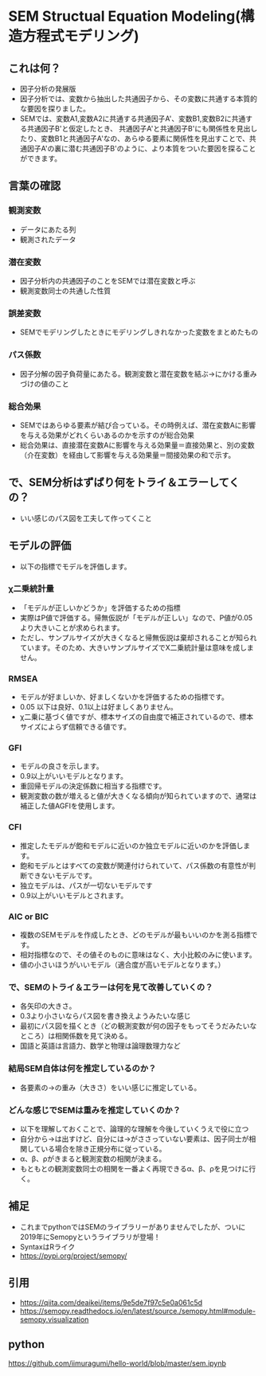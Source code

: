 # SEM Structual Equation Modeling(構造方程式モデリング)

## これは何？
- 因子分析の発展版
- 因子分析では、変数から抽出した共通因子から、その変数に共通する本質的な要因を探りました。
- SEMでは、変数A1,変数A2に共通する共通因子A'、変数B1,変数B2に共通する共通因子B'と仮定したとき、
共通因子A'と共通因子B'にも関係性を見出したり、変数B1と共通因子A'なの、あらゆる要素に関係性を見出すことで、共通因子A'の裏に潜む共通因子B'のように、より本質をついた要因を探ることができます。

## 言葉の確認
### 観測変数
- データにあたる列
- 観測されたデータ

### 潜在変数
- 因子分析内の共通因子のことをSEMでは潜在変数と呼ぶ
- 観測変数同士の共通した性質

### 誤差変数
- SEMでモデリングしたときにモデリングしきれなかった変数をまとめたもの

### パス係数
- 因子分解の因子負荷量にあたる。観測変数と潜在変数を結ぶ→にかける重みづけの値のこと

### 総合効果
- SEMではあらゆる要素が結び合っている。その時例えば、潜在変数Aに影響を与える効果がどれくらいあるのかを示すのが総合効果
- 総合効果は、直接潜在変数Aに影響を与える効果量＝直接効果と、別の変数（介在変数）を経由して影響を与える効果量＝間接効果の和で示す。

## で、SEM分析はずばり何をトライ＆エラーしてくの？
- いい感じのパス図を工夫して作ってくこと

## モデルの評価
- 以下の指標でモデルを評価します。

### χ二乗統計量
- 「モデルが正しいかどうか」を評価するための指標
- 実際はP値で評価する。帰無仮説が「モデルが正しい」なので、P値が0.05より大きいことが求められます。
- ただし、サンプルサイズが大きくなると帰無仮説は棄却されることが知られています。そのため、大きいサンプルサイズでX二乗統計量は意味を成しません。

### RMSEA
- モデルが好ましいか、好ましくないかを評価するための指標です。
- 0.05 以下は良好、0.1以上は好ましくありません。
- χ二乗に基づく値ですが、標本サイズの自由度で補正されているので、標本サイズによらず信頼できる値です。

### GFI
- モデルの良さを示します。
- 0.9以上がいいモデルとなります。
- 重回帰モデルの決定係数に相当する指標です。
- 観測変数の数が増えると値が大きくなる傾向が知られていますので、通常は補正した値AGFIを使用します。

### CFI
- 推定したモデルが飽和モデルに近いのか独立モデルに近いのかを評価します。
- 飽和モデルとはすべての変数が関連付けられていて、パス係数の有意性が判断できないモデルです。
- 独立モデルは、パスが一切ないモデルです
- 0.9以上がいいモデルとされます。

### AIC or BIC
- 複数のSEMモデルを作成したとき、どのモデルが最もいいのかを測る指標です。
- 相対指標なので、その値そのものに意味はなく、大小比較のみに使います。
- 値の小さいほうがいいモデル（適合度が高いモデルとなります。）


### で、SEMのトライ＆エラーは何を見て改善していくの？
- 各矢印の大きさ。
- 0.3より小さいならパス図を書き換えようみたいな感じ
- 最初にパス図を描くとき（どの観測変数が何の因子をもってそうだみたいなところ）は相関係数を見て決める。
- 国語と英語は言語力、数学と物理は論理数理力など

### 結局SEM自体は何を推定しているのか？
- 各要素の→の重み（大きさ）をいい感じに推定している。

### どんな感じでSEMは重みを推定していくのか？
- 以下を理解しておくことで、論理的な理解を今後していくうえで役に立つ
- 自分から→は出すけど、自分には→がささっていない要素は、因子同士が相関している場合を除き正規分布に従っている。
- α、β、ρがきまると観測変数の相関が決まる。
- もともとの観測変数同士の相関を一番よく再現できるα、β、ρを見つけに行く。

## 補足
- これまでpythonではSEMのライブラリーがありませんでしたが、ついに2019年にSemopyというライブラリが登場！
- SyntaxはRライク
- https://pypi.org/project/semopy/

## 引用
- https://qiita.com/deaikei/items/9e5de7f97c5e0a061c5d
- https://semopy.readthedocs.io/en/latest/source./semopy.html#module-semopy.visualization

## python
https://github.com/iimuragumi/hello-world/blob/master/sem.ipynb
